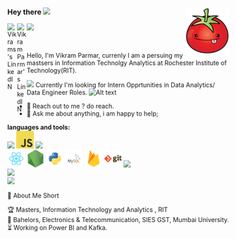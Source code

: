 ### Hey there <img src="https://media.giphy.com/media/hvRJCLFzcasrR4ia7z/giphy.gif" width="25px"> <img align="right" src="https://github.com/markiv25/markiv25/blob/main/Assets/favpng_tomato-cartoon.png" width="100px">
<a href="mailto:vp3230@rit.edu">
  <img align="left" alt="Vikrams's LinkedIN" width="22px" src="https://upload.wikimedia.org/wikipedia/commons/7/7e/Gmail_icon_%282020%29.svg" />
</a>

<a href="https://www.linkedin.com/in/vikramparmar25/">
  <img align="left" alt="Vikram Parmar's LinkedIN" width="22px" src="https://raw.githubusercontent.com/peterthehan/peterthehan/master/assets/linkedin.svg" />
</a>


![](https://visitor-badge.glitch.me/badge?page_id=markiv25.markiv25)

<br />

Hello, I'm Vikram Parmar, currenly I am a persuing my mastsers in Information Technolgy Analytics at Rochester Institute of Technology(RIT).


<img src="https://img.icons8.com/color/24/000000/find-matching-job.png" width="22px"/> Currently I'm looking for Intern Opprtunities in Data Analytics/ Data Engineer Roles.
  ![Alt text](https://i.gifer.com/Dtf.gif?)
- 💼 Reach out to me ? do reach.
- 💬 Ask me about anything, i am happy to help;

**languages and tools:**  
<code><img height="40" src="https://www.pngitem.com/pimgs/m/614-6143064_hitachi-ventara-pentaho-data-integration-logo-hd-png.png"></code>
<code><img height="40" src="https://raw.githubusercontent.com/github/explore/80688e429a7d4ef2fca1e82350fe8e3517d3494d/topics/javascript/javascript.png"></code>
<code><img height="60" src="https://camo.githubusercontent.com/651195b8c66a9dd22316e672992077dbcecea4ca904b45a6681558ebc0ecc517/68747470733a2f2f75706c6f61642e77696b696d656469612e6f72672f77696b6970656469612f656e2f7468756d622f332f33302f4a6176615f70726f6772616d6d696e675f6c616e67756167655f6c6f676f2e7376672f33303070782d4a6176615f70726f6772616d6d696e675f6c616e67756167655f6c6f676f2e7376672e706e67"> </code>
<code><img height="40" src="https://raw.githubusercontent.com/github/explore/80688e429a7d4ef2fca1e82350fe8e3517d3494d/topics/react/react.png"></code>
<code><img height="40" src="https://raw.githubusercontent.com/github/explore/80688e429a7d4ef2fca1e82350fe8e3517d3494d/topics/nodejs/nodejs.png"></code>
<code><img height="40" src="https://raw.githubusercontent.com/github/explore/80688e429a7d4ef2fca1e82350fe8e3517d3494d/topics/python/python.png"></code>
<code><img height="40" src="https://raw.githubusercontent.com/github/explore/80688e429a7d4ef2fca1e82350fe8e3517d3494d/topics/mysql/mysql.png"></code>
<code><img height="40" src="https://raw.githubusercontent.com/github/explore/80688e429a7d4ef2fca1e82350fe8e3517d3494d/topics/firebase/firebase.png"></code>
<code><img height="40" src="https://raw.githubusercontent.com/github/explore/80688e429a7d4ef2fca1e82350fe8e3517d3494d/topics/git/git.png"></code>
<code><img height="40" src="https://adamlangley.com.au/wp-content/uploads/2019/12/php-logo-678x381.png"> </code>
<code><img height="40" src="https://linksinternational.com/wp-content/uploads/2020/09/Tableau-Logo-300x200.png"> </code>
<code><img height="40" src="https://crackkits.com/wp-content/uploads/2021/03/ArcGIS-Pro-Crack.png"> </code>






🚧 About Me Short 
<!-- TODO-IST:START -->
🏆  Masters, Information Technology and Analytics , RIT        
🌸  Bahelors, Electronics & Telecommunication, SIES GST, Mumbai University.                    
⏳  Working on Power BI and Kafka.
<!-- TODO-IST:END -->









